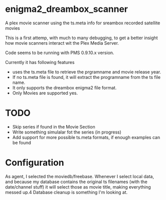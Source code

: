 enigma2_dreambox_scanner
========================

A plex movie scanner using the ts.meta info for sreambox recorded satellite movies

This is a first attemp, with much to many debugging, to get a better insight how movie scanners interact wit the Plex Media Server.

Code seems to be running with PMS 0.9.10.x version.

Currently it has following features

* uses the ts.meta file to retrieve the prgramname and movie release year.
* If no ts.meta file is found, it will extract the programname from the ts file name.
* It only supports the dreambox enigma2 file format.
* Only Movies are supported yes.

TODO
====

* Skip series if found in the Movie Section
* Write something simulalar fot the series (in progress)
* Add support for more possible ts.meta formats, if enough examples can be found

Configuration
=============

As agent, I selected the moviedb/freebase.
Whenever I select local data, and because my database contains the original ts filenames (with the date/channel stuff)
it will select those as movie title, making everything messed up.4
Database cleanup  is something I'm looking at.


